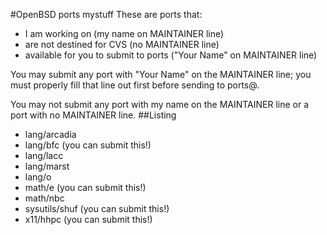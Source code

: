 #OpenBSD ports mystuff
These are ports that:
* I am working on (my name on MAINTAINER line)
* are not destined for CVS (no MAINTAINER line)
* available for you to submit to ports ("Your Name" on MAINTAINER line)

You may submit any port with "Your Name" on the MAINTAINER line; you must
properly fill that line out first before sending to ports@.

You may not submit any port with my name on the MAINTAINER line or a port
with no MAINTAINER line.
##Listing
* lang/arcadia
* lang/bfc		(you can submit this!)
* lang/lacc
* lang/marst
* lang/o
* math/e		(you can submit this!)
* math/nbc
* sysutils/shuf		(you can submit this!)
* x11/hhpc		(you can submit this!)
